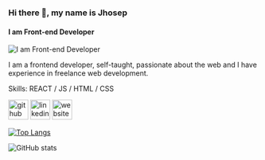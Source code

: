 ### Hi there 👋, my name is Jhosep
#### I am Front-end Developer
![I am Front-end Developer](https://jhosep98.github.io/jdb-portfolio/cec75333334ef04b0f1ddf0e41d07544.jpg)

I am a frontend developer, self-taught, passionate about the web and I have experience in freelance web development.

Skills: REACT / JS / HTML / CSS



[<img src='https://cdn.jsdelivr.net/npm/simple-icons@3.0.1/icons/github.svg' alt='github' height='40'>](https://github.com/https://github.com/jhosep98)  [<img src='https://cdn.jsdelivr.net/npm/simple-icons@3.0.1/icons/linkedin.svg' alt='linkedin' height='40'>](https://www.linkedin.com/in/https://www.linkedin.com/in/jhosep-davila//)  [<img src='https://cdn.jsdelivr.net/npm/simple-icons@3.0.1/icons/icloud.svg' alt='website' height='40'>](https://jhosep98.github.io/jdb-portfolio/)  

[![Top Langs](https://github-readme-stats.vercel.app/api/top-langs/?username=https://github.com/jhosep98)](https://github.com/anuraghazra/github-readme-stats)

![GitHub stats](https://github-readme-stats.vercel.app/api?username=https://github.com/jhosep98&show_icons=true)  



